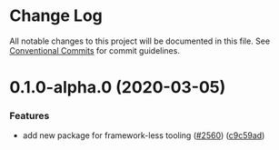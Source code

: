 # Change Log

All notable changes to this project will be documented in this file.
See [Conventional Commits](https://conventionalcommits.org) for commit guidelines.

# 0.1.0-alpha.0 (2020-03-05)


### Features

* add new package for framework-less tooling ([#2560](https://github.com/Microsoft/fast-dna/issues/2560)) ([c9c59ad](https://github.com/Microsoft/fast-dna/commit/c9c59adcfca2720c4c49f4145faeba53b62b3bfe))
